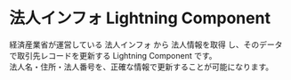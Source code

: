 # 法人インフォ Lightning Component
経済産業省が運営している 法人インフォ から 法人情報を取得 し、そのデータで取引先レコードを更新する Lightning Component です。  
法人名・住所・法人番号を、正確な情報で更新することが可能になります。 
